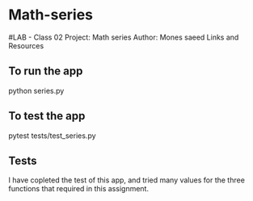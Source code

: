 # Math-series



#LAB - Class 02
Project: Math series
Author: Mones saeed
Links and Resources


## To run the app
python series.py

## To test the app
pytest tests/test_series.py
## Tests
I have copleted the test of this app, and tried many values for the three functions that required in this assignment.
